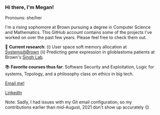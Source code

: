 ### Hi there, I'm Megan!

Pronouns: she/her

I'm a rising sophomore at Brown pursuing a degree in Computer Science and Mathematics. 
This GitHub account contains some of the projects I've worked on over the past few years. 
Please feel free to check them out.

🔬 **Current research**: (i) User space soft memory allocation at [Systems@Brown](https://systems.cs.brown.edu/) (ii) Predicting gene expression in glioblastoma patients at Brown's [Singh Lab](https://rsinghlab.org/).

📚 **Favorite courses thus far**: Software Security and Exploitation, Logic for systems, Topology, and a philosophy class on ethics in big tech.

[Email me!](mailto:megan_frisella@brown.edu)

[LinkedIn](https://www.linkedin.com/in/megan-frisella/)

Note: Sadly, I had issues with my Git email configuration, so my contributions earlier than mid-August, 2021 don't show up accurately 😔
